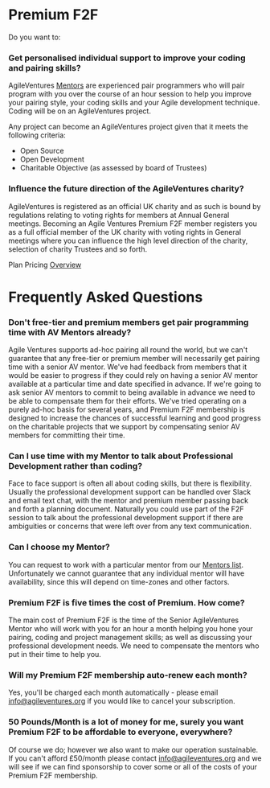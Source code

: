# Premium F2F

Do you want to:

### Get personalised individual support to improve your coding and pairing skills?

AgileVentures [Mentors](http://www.agileventures.org/mentors) are experienced pair programmers who will pair program with you over the course of an hour session to help you improve your pairing style, your coding skills and your Agile development technique.  Coding will be on an AgileVentures project.

Any project can become an AgileVentures project given that it meets the following criteria:

- Open Source
- Open Development
- Charitable Objective (as assessed by board of Trustees)

### Influence the future direction of the AgileVentures charity?

AgileVentures is registered as an official UK charity and as such is bound by regulations relating to voting rights for members at Annual General meetings.  Becoming an Agile Ventures Premium F2F member registers you as a full official member of the UK charity with voting rights in General meetings where you can influence the high level direction of the charity, selection of charity Trustees and so forth.

Plan Pricing [Overview](http://www.agileventures.org/pricing)

# Frequently Asked Questions

### Don't free-tier and premium members get pair programming time with AV Mentors already?

Agile Ventures supports ad-hoc pairing all round the world, but we can't guarantee that any free-tier or premium member will necessarily get pairing time with a senior AV mentor.  We've had feedback from members that it would be easier to progress if they could rely on having a senior AV mentor available at a particular time and date specified in advance.  If we're going to ask senior AV mentors to commit to being available in advance we need to be able to compensate them for their efforts.   We've tried operating on a purely ad-hoc basis for several years, and Premium F2F membership is designed to increase the chances of successful learning and good progress on the charitable projects that we support by compensating senior AV members for committing their time.

### Can I use time with my Mentor to talk about Professional Development rather than coding?

Face to face support is often all about coding skills, but there is flexibility.  Usually the professional development support can be handled over Slack and email text chat, with the mentor and premium member passing back and forth a planning document.  Naturally you could use part of the F2F session to talk about the professional development support if there are ambiguities or concerns that were left over from any text communication.

### Can I choose my Mentor?

You can request to work with a particular mentor from our [Mentors list](http://www.agileventures.org/mentors). Unfortunately we cannot guarantee that any individual mentor will have availability, since this will depend on time-zones and other factors.

### Premium F2F is five times the cost of Premium.  How come?

The main cost of Premium F2F is the time of the Senior AgileVentures Mentor who will work with you for an hour a month helping you hone your pairing, coding and project management skills; as well as discussing your professional development needs.  We need to compensate the mentors who put in their time to help you.

### Will my Premium F2F membership auto-renew each month?

Yes, you'll be charged each month automatically - please email info@agileventures.org if you would like to cancel your subscription.

### 50 Pounds/Month is a lot of money for me, surely you want Premium F2F to be affordable to everyone, everywhere?

Of course we do; however we also want to make our operation sustainable.  If you can't afford £50/month please contact info@agileventures.org and we will see if we can find sponsorship to cover some or all of the costs of your Premium F2F membership.